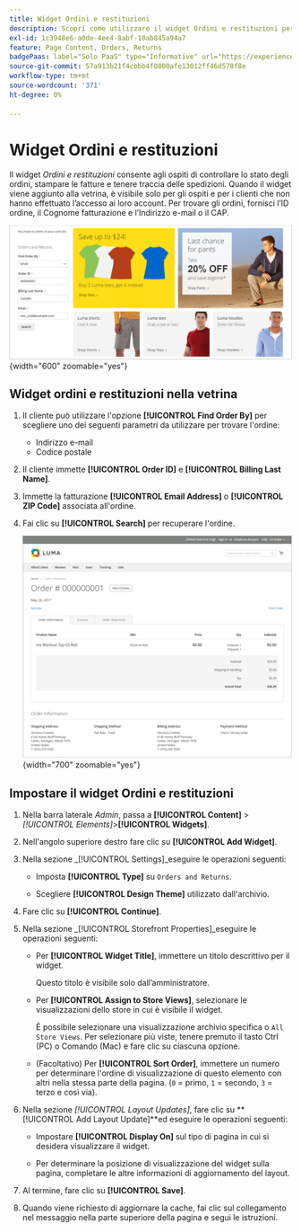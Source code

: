 ```yaml
---
title: Widget Ordini e restituzioni
description: Scopri come utilizzare il widget Ordini e restituzioni per consentire ai clienti di controllare lo stato dei loro ordini, stampare le fatture e tenere traccia delle spedizioni.
exl-id: 1c3948e6-a0de-4ee4-8abf-10ab845a94a7
feature: Page Content, Orders, Returns
badgePaas: label="Solo PaaS" type="Informative" url="https://experienceleague.adobe.com/en/docs/commerce/user-guides/product-solutions" tooltip="Applicabile solo ai progetti Adobe Commerce on Cloud (infrastruttura PaaS gestita da Adobe) e ai progetti on-premise."
source-git-commit: 57a913b21f4cbbb4f0800afe13012ff46d578f8e
workflow-type: tm+mt
source-wordcount: '371'
ht-degree: 0%

---
```


# Widget Ordini e restituzioni

Il widget _Ordini e restituzioni_ consente agli ospiti di controllare lo stato degli ordini, stampare le fatture e tenere traccia delle spedizioni. Quando il widget viene aggiunto alla vetrina, è visibile solo per gli ospiti e per i clienti che non hanno effettuato l’accesso ai loro account. Per trovare gli ordini, fornisci l’ID ordine, il Cognome fatturazione e l’Indirizzo e-mail o il CAP.

![Widget Ordini e restituzioni nella barra laterale della vetrina](./assets/storefront-widget-orders-returns-sidebar.png){width="600" zoomable="yes"}

## Widget ordini e restituzioni nella vetrina

1. Il cliente può utilizzare l&#39;opzione **[!UICONTROL Find Order By]** per scegliere uno dei seguenti parametri da utilizzare per trovare l&#39;ordine:

   - Indirizzo e-mail
   - Codice postale

1. Il cliente immette **[!UICONTROL Order ID]** e **[!UICONTROL Billing Last Name]**.

1. Immette la fatturazione **[!UICONTROL Email Address]** o **[!UICONTROL ZIP Code]** associata all&#39;ordine.

1. Fai clic su **[!UICONTROL Search]** per recuperare l&#39;ordine.

   ![Informazioni sull&#39;ordine visualizzate nella vetrina](./assets/storefront-widget-orders-returns-view.png){width="700" zoomable="yes"}

## Impostare il widget Ordini e restituzioni

1. Nella barra laterale _Admin_, passa a **[!UICONTROL Content]** > _[!UICONTROL Elements]_>**[!UICONTROL Widgets]**.

1. Nell&#39;angolo superiore destro fare clic su **[!UICONTROL Add Widget]**.

1. Nella sezione _[!UICONTROL Settings]_eseguire le operazioni seguenti:

   - Imposta **[!UICONTROL Type]** su `Orders and Returns`.

   - Scegliere **[!UICONTROL Design Theme]** utilizzato dall&#39;archivio.

1. Fare clic su **[!UICONTROL Continue]**.

1. Nella sezione _[!UICONTROL Storefront Properties]_eseguire le operazioni seguenti:

   - Per **[!UICONTROL Widget Title]**, immettere un titolo descrittivo per il widget.

     Questo titolo è visibile solo dall’amministratore.

   - Per **[!UICONTROL Assign to Store Views]**, selezionare le visualizzazioni dello store in cui è visibile il widget.

     È possibile selezionare una visualizzazione archivio specifica o `All Store Views`. Per selezionare più viste, tenere premuto il tasto Ctrl (PC) o Comando (Mac) e fare clic su ciascuna opzione.

   - (Facoltativo) Per **[!UICONTROL Sort Order]**, immettere un numero per determinare l&#39;ordine di visualizzazione di questo elemento con altri nella stessa parte della pagina. (`0` = primo, `1` = secondo, `3` = terzo e così via).

1. Nella sezione _[!UICONTROL Layout Updates]_, fare clic su **[!UICONTROL Add Layout Update]**ed eseguire le operazioni seguenti:

   - Impostare **[!UICONTROL Display On]** sul tipo di pagina in cui si desidera visualizzare il widget.

   - Per determinare la posizione di visualizzazione del widget sulla pagina, completare le altre informazioni di aggiornamento del layout.

1. Al termine, fare clic su **[!UICONTROL Save]**.

1. Quando viene richiesto di aggiornare la cache, fai clic sul collegamento nel messaggio nella parte superiore della pagina e segui le istruzioni.
